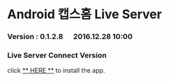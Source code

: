 # Android 캡스홈 Live Server

### Version  :  0.1.2.8&nbsp;&nbsp;&nbsp;&nbsp;&nbsp; 2016.12.28  10:00
### Live Server Connect Version
click [** HERE **](https://github.com/ncomztwo/ADTCapsHome/raw/master/Live_Version/ADTCapsHomeService.apk) to install the app.
